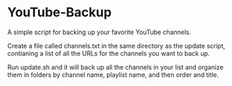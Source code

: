 # YouTube-Backup
A simple script for backing up your favorite YouTube channels.

Create a file called channels.txt in the same directory as the update script, contianing a list of all the URLs for the channels you want to back up.

Run update.sh and it will back up all the channels in your list and organize them in folders by channel name, playlist name, and then order and title. 
